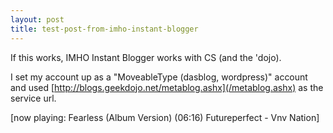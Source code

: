 ```yaml
---
layout: post
title: test-post-from-imho-instant-blogger
---
```

If this works, IMHO Instant Blogger works with CS (and the 'dojo).

I set my account up as a "MoveableType (dasblog, wordpress)" account and
used [http://blogs.geekdojo.net/metablog.ashx](/metablog.ashx) as the
service url.

[now playing: Fearless (Album Version) (06:16) Futureperfect - Vnv
Nation]

